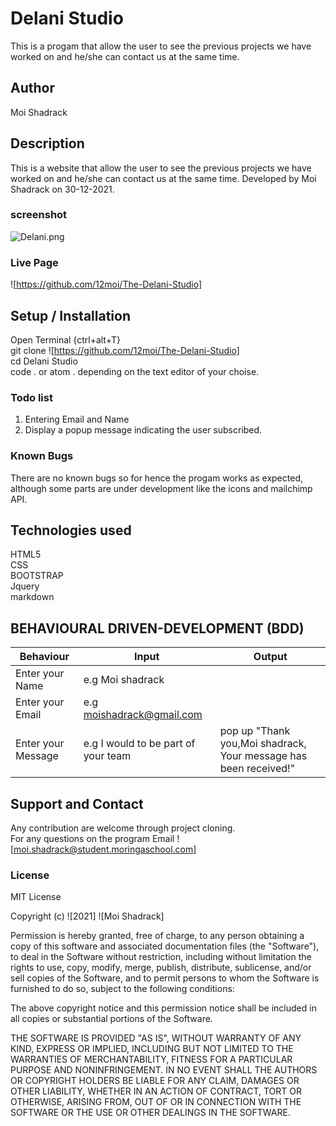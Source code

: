 # Delani Studio

This is a progam that allow the user to see the previous projects we have worked on and he/she can contact us at the same time.

## Author
Moi Shadrack

## Description
This is a website that allow the user to see the previous projects we have worked on and he/she can contact us at the same time. Developed by Moi Shadrack on 30-12-2021.

### screenshot
 ![Delani.png](Delani.png)  

### Live Page
![https://github.com/12moi/The-Delani-Studio]

## Setup / Installation 
Open Terminal {ctrl+alt+T}<br>
git clone ![https://github.com/12moi/The-Delani-Studio] <br>
cd Delani Studio <br>
code . or atom . depending on the text editor of your choise.

### Todo list
1) Entering  Email and Name<br>
2) Display a popup message indicating the user subscribed.

### Known Bugs
There are no known bugs so for hence the progam works as expected, although some parts are under development like the icons and mailchimp API.

## Technologies used

 HTML5<br>
 CSS<br>
 BOOTSTRAP<br>
 Jquery<br>
 markdown

## BEHAVIOURAL DRIVEN-DEVELOPMENT (BDD)
   Behaviour       |           Input                   |           Output              |
-------------------|-----------------------------------|-------------------------------|
|Enter your Name   | e.g Moi shadrack                  |                               |
|Enter your Email  | e.g moishadrack@gmail.com         |                                |
|Enter your Message|e.g I would to be part of your team|pop up "Thank you,Moi shadrack, Your message has been received!"|

## Support and Contact
Any contribution are welcome through project cloning.<br>
For any questions on the program Email ![moi.shadrack@student.moringaschool.com]


### License
MIT License

Copyright (c) ![2021] ![Moi Shadrack]

Permission is hereby granted, free of charge, to any person obtaining a copy
of this software and associated documentation files (the "Software"), to deal
in the Software without restriction, including without limitation the rights
to use, copy, modify, merge, publish, distribute, sublicense, and/or sell
copies of the Software, and to permit persons to whom the Software is
furnished to do so, subject to the following conditions:

The above copyright notice and this permission notice shall be included in all
copies or substantial portions of the Software.

THE SOFTWARE IS PROVIDED "AS IS", WITHOUT WARRANTY OF ANY KIND, EXPRESS OR
IMPLIED, INCLUDING BUT NOT LIMITED TO THE WARRANTIES OF MERCHANTABILITY,
FITNESS FOR A PARTICULAR PURPOSE AND NONINFRINGEMENT. IN NO EVENT SHALL THE
AUTHORS OR COPYRIGHT HOLDERS BE LIABLE FOR ANY CLAIM, DAMAGES OR OTHER
LIABILITY, WHETHER IN AN ACTION OF CONTRACT, TORT OR OTHERWISE, ARISING FROM,
OUT OF OR IN CONNECTION WITH THE SOFTWARE OR THE USE OR OTHER DEALINGS IN THE
SOFTWARE.
